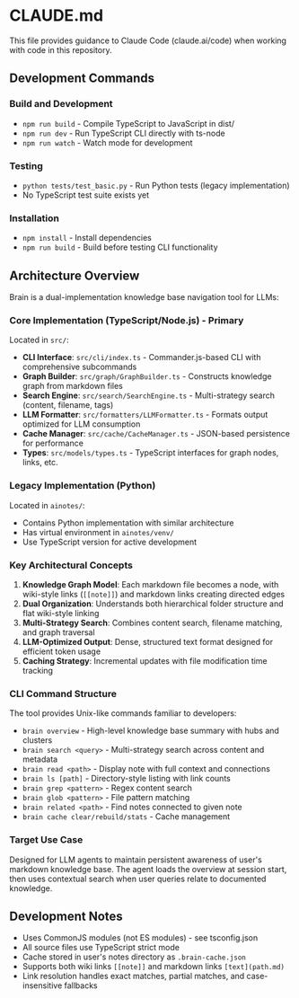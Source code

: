 # CLAUDE.md

This file provides guidance to Claude Code (claude.ai/code) when working with code in this repository.

## Development Commands

### Build and Development
- `npm run build` - Compile TypeScript to JavaScript in dist/
- `npm run dev` - Run TypeScript CLI directly with ts-node
- `npm run watch` - Watch mode for development

### Testing
- `python tests/test_basic.py` - Run Python tests (legacy implementation)
- No TypeScript test suite exists yet

### Installation
- `npm install` - Install dependencies
- `npm run build` - Build before testing CLI functionality

## Architecture Overview

Brain is a dual-implementation knowledge base navigation tool for LLMs:

### Core Implementation (TypeScript/Node.js) - Primary
Located in `src/`:
- **CLI Interface**: `src/cli/index.ts` - Commander.js-based CLI with comprehensive subcommands
- **Graph Builder**: `src/graph/GraphBuilder.ts` - Constructs knowledge graph from markdown files
- **Search Engine**: `src/search/SearchEngine.ts` - Multi-strategy search (content, filename, tags)
- **LLM Formatter**: `src/formatters/LLMFormatter.ts` - Formats output optimized for LLM consumption
- **Cache Manager**: `src/cache/CacheManager.ts` - JSON-based persistence for performance
- **Types**: `src/models/types.ts` - TypeScript interfaces for graph nodes, links, etc.

### Legacy Implementation (Python)
Located in `ainotes/`:
- Contains Python implementation with similar architecture
- Has virtual environment in `ainotes/venv/`
- Use TypeScript version for active development

### Key Architectural Concepts

1. **Knowledge Graph Model**: Each markdown file becomes a node, with wiki-style links (`[[note]]`) and markdown links creating directed edges
2. **Dual Organization**: Understands both hierarchical folder structure and flat wiki-style linking
3. **Multi-Strategy Search**: Combines content search, filename matching, and graph traversal
4. **LLM-Optimized Output**: Dense, structured text format designed for efficient token usage
5. **Caching Strategy**: Incremental updates with file modification time tracking

### CLI Command Structure
The tool provides Unix-like commands familiar to developers:
- `brain overview` - High-level knowledge base summary with hubs and clusters
- `brain search <query>` - Multi-strategy search across content and metadata
- `brain read <path>` - Display note with full context and connections
- `brain ls [path]` - Directory-style listing with link counts
- `brain grep <pattern>` - Regex content search
- `brain glob <pattern>` - File pattern matching
- `brain related <path>` - Find notes connected to given note
- `brain cache clear/rebuild/stats` - Cache management

### Target Use Case
Designed for LLM agents to maintain persistent awareness of user's markdown knowledge base. The agent loads the overview at session start, then uses contextual search when user queries relate to documented knowledge.

## Development Notes

- Uses CommonJS modules (not ES modules) - see tsconfig.json
- All source files use TypeScript strict mode
- Cache stored in user's notes directory as `.brain-cache.json`
- Supports both wiki links `[[note]]` and markdown links `[text](path.md)`
- Link resolution handles exact matches, partial matches, and case-insensitive fallbacks
